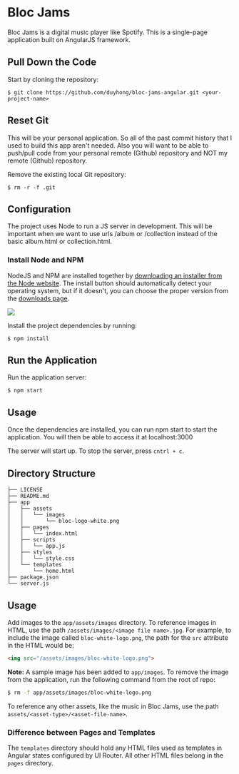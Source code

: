 ﻿# Bloc Jams

Bloc Jams is a digital music player like Spotify. This is a  single-page application built on AngularJS framework.

## Pull Down the Code

Start by cloning the repository:

```
$ git clone https://github.com/duyhong/bloc-jams-angular.git <your-project-name>
```

## Reset Git

This will be your personal application. So all of the past commit history that I used to build this  app aren't needed. Also you will want to be able to push/pull code from your personal remote (Github) repository and NOT my remote (Github) repository.

Remove the existing local Git repository:

```
$ rm -r -f .git
```

## Configuration

The project uses Node to run a JS server in development. This will be important when we want to use urls /album or /collection instead of the basic album.html or collection.html. 

### Install Node and NPM

NodeJS and NPM are installed together by [downloading an installer from the Node website](https://nodejs.org/). The install button should automatically detect your operating system, but if it doesn't, you can choose the proper version from the [downloads page](https://nodejs.org/download/).

![](https://github.com/duyhong/bloc-jams-angular/screenshots/node-install-button.png)

Install the project dependencies by running:

```
$ npm install
```

## Run the Application

Run the application server:

```
$ npm start
```

## Usage

Once the dependencies are installed, you can run npm start to start the application. You will then be able to access it at localhost:3000

The server will start up. To stop the server, press `cntrl + c`.

## Directory Structure

```
├── LICENSE
├── README.md
├── app
│   ├── assets
│   │   └── images
│   │       └── bloc-logo-white.png
│   ├── pages
│   │   └── index.html
│   ├── scripts
│   │   └── app.js
│   ├── styles
│   │   └── style.css
│   └── templates
│       └── home.html
├── package.json
└── server.js
```


## Usage

Add images to the `app/assets/images` directory. To reference images in HTML, use the path `/assets/images/<image file name>.jpg`. For example, to include the image called `bloc-white-logo.png`, the path for the `src` attribute in the HTML would be:

```html
<img src="/assets/images/bloc-white-logo.png">
```

__Note:__ A sample image has been added to `app/images`. To remove the image from the application, run the following command from the root of repo:

```bash
$ rm -f app/assets/images/bloc-white-logo.png
```

To reference any other assets, like the music in Bloc Jams, use the path `assets/<asset-type>/<asset-file-name>`.

### Difference between Pages and Templates

The `templates` directory should hold any HTML files used as templates in Angular states configured by UI Router. All other HTML files belong in the `pages` directory.
